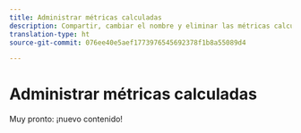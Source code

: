 ```yaml
---
title: Administrar métricas calculadas
description: Compartir, cambiar el nombre y eliminar las métricas calculadas.
translation-type: ht
source-git-commit: 076ee40e5aef1773976545692378f1b8a55089d4

---
```



# Administrar métricas calculadas

Muy pronto: ¡nuevo contenido!
